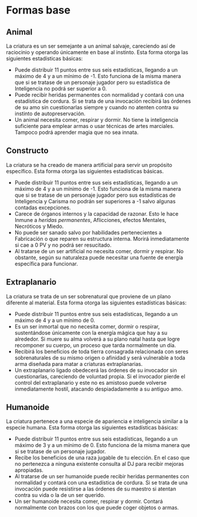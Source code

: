 # Formas base

## Animal

La criatura es un ser semejante a un animal salvaje, careciendo así de raciocinio y operando únicamente en base al instinto. Esta forma otorga las siguientes estadísticas básicas:

- Puede distribuir 11 puntos entre sus seis estadísticas, llegando a un máximo de 4 y a un mínimo de -1. Esto funciona de la misma manera que si se tratase de un personaje jugador pero su estadística de Inteligencia no podrá ser superior a 0.
- Puede recibir heridas permanentes con normalidad y contará con una estadística de cordura. Si se trata de una invocación recibirá las órdenes de su amo sin cuestionarlas siempre y cuando no atenten contra su instinto de autopreservación.
- Un animal necesita comer, respirar y dormir. No tiene la inteligencia suficiente para emplear armas o usar técnicas de artes marciales. Tampoco podrá aprender magia que no sea innata.

## Constructo

La criatura se ha creado de manera artificial para servir un propósito específico. Esta forma otorga las siguientes estadísticas básicas.

- Puede distribuir 11 puntos entre sus seis estadísticas, llegando a un máximo de 4 y a un mínimo de -1. Esto funciona de la misma manera que si se tratase de un personaje jugador pero sus estadísticas de Inteligencia y Carisma no podrán ser superiores a -1 salvo algunas contadas excepciones.
- Carece de órganos internos y la capacidad de razonar. Esto le hace Inmune a *heridas permanentes*, Aflicciones, efectos Mentales, Necróticos y Miedo. 
- No puede ser sanado salvo por habilidades pertenecientes a Fabricación o que reparen su estructura interna. Morirá inmediatamente si cae a 0 PV y no podrá ser resucitado.
- Al tratarse de un ser artificial no necesita comer, dormir y respirar. No obstante, según su naturaleza puede necesitar una fuente de energía específica para funcionar.

## Extraplanario

La criatura se trata de un ser sobrenatural que proviene de un plano diferente al material. Esta forma otorga las siguientes estadísticas básicas:

- Puede distribuir 11 puntos entre sus seis estadísticas, llegando a un máximo de 4 y a un mínimo de 0. 
- Es un ser inmortal que no necesita comer, dormir o respirar, sustentándose únicamente con la energía mágica que hay a su alrededor. Si muere su alma volverá a su plano natal hasta que logre recomponer su cuerpo, un proceso que tarda normalmente un día. 
- Recibirá los beneficios de toda tierra consagrada relacionada con seres sobrenaturales de su mismo origen o afinidad y será vulnerable a toda arma diseñada para matar a criaturas extraplanarias.
- Un extraplanario ligado obedecerá las órdenes de su invocador sin cuestionarlas, careciendo de voluntad propia. Si el invocador pierde el control del extraplanario y este no es amistoso puede volverse inmediatamente hostil, atacando despiadadamente a su antiguo amo.

## Humanoide

La criatura pertenece a una especie de apariencia e inteligencia similar a la especie humana. Esta forma otorga las siguientes estadísticas básicas:

- Puede distribuir 11 puntos entre sus seis estadísticas, llegando a un máximo de 3 y a un mínimo de 0. Esto funciona de la misma manera que si se tratase de un personaje jugador.
- Recibe los beneficios de una raza jugable de tu elección. En el caso que no pertenezca a ninguna existente consulta al DJ para recibir mejoras apropiadas.
- Al tratarse de un ser humanoide puede recibir heridas permanentes con normalidad y contará con una estadística de cordura. Si se trata de una invocación puede resistirse a las órdenes de su maestro si atentan contra su vida o la de un ser querido.
- Un ser humanoide necesita comer, respirar y dormir. Contará normalmente con brazos con los que puede coger objetos o armas. 